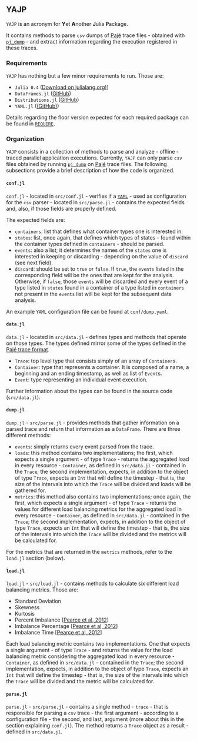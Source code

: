 ## YAJP

`YAJP` is an acronym for **Y**et **A**nother **J**ulia **P**ackage.

It contains methods to parse `csv` dumps of [Pajé](http://paje.sourceforge.net/download/publication/lang-paje.pdf) trace files - obtained with [`pj_dump`](https://github.com/schnorr/pajeng/wiki/pj_dump) - and extract information regarding the execution registered in these traces.

### Requirements

`YAJP` has nothing but a few minor requirements to run. Those are:

* `Julia 0.4` ([Download on julialang.org)](http://julialang.org/downloads/))
* `DataFrames.jl` ([GitHub](https://github.com/JuliaStats/DataFrames.jl))
* `Distributions.jl` ([GitHub](https://github.com/JuliaStats/Distributions.jl))
* `YAML.jl` ([(GitHub)](https://github.com/dcjones/YAML.jl))

Details regarding the floor version expected for each required package can be found in [`REQUIRE`](REQUIRE).

### Organization

`YAJP` consists in a collection of methods to parse and analyze - offline - traced parallel application executions. Currently, `YAJP` can only parse `csv` files obtained by running [`pj_dump`](https://github.com/schnorr/pajeng/wiki/pj_dump) on [Pajé](http://paje.sourceforge.net/download/publication/lang-paje.pdf) trace files. The following subsections provide a brief description of how the code is organized.

#### `conf.jl`

`conf.jl` - located in `src/conf.jl` - verifies if a [`YAML`](https://en.wikipedia.org/wiki/YAML) - used as configuration for the `csv` parser - located in `src/parse.jl` - contains the expected fields and, also, if those fields are properly defined.

The expected fields are:

* `containers`: list that defines what container types one is interested in.
* `states`: list, once again, that defines which types of states - found within the container types defined in `containers` - should be parsed.
* `events`: also a list; it determines the names of the `states` one is interested in keeping or discarding - depending on the value of `discard` (see next field).
* `discard`: should be set to `true` or `false`. If `true`, the `events` listed in the corresponding field will be the ones that are kept for the analysis. Otherwise, if `false`, those `events` will be discarded and every event of a type listed in `states` found in a container of a type listed in `containers` not present in the `events` list will be kept for the subsequent data analysis.

An example `YAML` configuration file can be found at `conf/dump.yaml`.

#### `data.jl`

`data.jl` - located in `src/data.jl` - defines types and methods that operate on those types. The types defined mirror some of the types defined in the [Pajé trace format](http://paje.sourceforge.net/download/publication/lang-paje.pdf).

* `Trace`: top level type that consists simply of an array of `Container`s.
* `Container`: type that represents a container. It is composed of a name, a beginning and an ending timestamp, as well as list of `Event`s.
* `Event`: type representing an individual event execution.

Further information about the types can be found in the source code (`src/data.jl`).

#### `dump.jl`

`dump.jl` - `src/parse.jl` - provides methods that gather information on a parsed trace and return that information as a `DataFrame`. There are three different methods:

* `events`: simply returns every event parsed from the trace.
* `loads`: this method contains two implementations; the first, which expects a single argument - of type `Trace` - returns the aggregated load in every resource - `Container`, as defined in `src/data.jl` - contained in the `Trace`; the second implementation, expects, in addition to the object of type `Trace`, expects an `Int` that will define the timestep - that is, the size of the intervals into which the `Trace` will be divided and loads will be gathered for.
* `metrics`: this method also contains two implementations; once again, the first, which expects a single argument - of type `Trace` - returns the values for different load balancing metrics for the aggregated load in every resource - `Container`, as defined in `src/data.jl` - contained in the `Trace`; the second implementation, expects, in addition to the object of type `Trace`, expects an `Int` that will define the timestep - that is, the size of the intervals into which the `Trace` will be divided and the metrics will be calculated for.

For the metrics that are returned in the `metrics` methods, refer to the `load.jl` section (below).

#### `load.jl`

`load.jl` - `src/load.jl` - contains methods to calculate six different load balancing metrics. Those are:

* Standard Deviation
* Skewness
* Kurtosis
* Percent Imbalance [[Pearce et al, 2012][Pearce et al, 2012]]
* Imbalance Percentage [[Pearce et al, 2012][DeRose et al, 2007]]
* Imbalance Time [[Pearce et al, 2012][DeRose et al, 2007]]

Each load balancing metric contains two implementations. One that expects a single argument - of type `Trace` - and returns the value for the load balancing metric considering the aggregated load in every resource - `Container`, as defined in `src/data.jl` - contained in the `Trace`; the second implementation, expects, in addition to the object of type `Trace`, expects an `Int` that will define the timestep - that is, the size of the intervals into which the `Trace` will be divided and the metric will be calculated for.

[Pearce et al, 2012]: http://dl.acm.org/citation.cfm?id=2304601
[DeRose et al, 2007]: http://link.springer.com/chapter/10.1007/978-3-540-74466-5_17

#### `parse.jl`

`parse.jl` - `src/parse.jl` - contains a single method - `trace` - that is responsible for parsing a `csv` trace - the first argument - according to a configuration file - the second, and last, argument (more about this in the section explaining `conf.jl`). The method returns a `Trace` object as a result - defined in `src/data.jl`.

